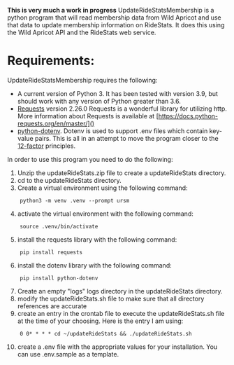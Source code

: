 

**This is very much a work in progress**
UpdateRideStatsMembership is a python program that will read membership data from Wild Apricot and use that data to update membership information on RideStats.  It does this using the Wild Apricot API and the RideStats web service.  

# Requirements:

UpdateRideStatsMembership requires the following:
- A current version of Python 3.  It has been tested with version 3.9, but should work with any version of Python greater than 3.6.
- [Requests](https://docs.python-requests.org/en/master/) version 2.26.0 Requests is a wonderful library for utilizing http.  More information about Requests is available at [https://docs.python-requests.org/en/master/]()
- [python-dotenv](https://github.com/theskumar/python-dotenv).  Dotenv is used to support .env files which contain key-value pairs.  This is all in an attempt to move the program closer to the [12-factor]( https://12factor.net) principles.  

In order to use this program you need to do the following:

1.  Unzip the updateRideStats.zip file to create a updateRideStats directory. 
2.  cd to the updateRideStats directory.
3.  Create a virtual environment using the following command:
```
	python3 -m venv .venv --prompt ursm

```

4. activate the virtual environment with the following command:
```
	source .venv/bin/activate
```
5. install the requests library with the following command:
	
```
	pip install requests
```

6. install the dotenv library with the following command:
```
	pip install python-dotenv
```

7. Create an empty "logs" logs directory in the updateRideStats directory.
8. modify the updateRideStats.sh file to make sure that all directory references are accurate
9. create an entry in the crontab file to execute the updateRideStats.sh file at the time of your choosing.  Here is the entry I am using:
```
	0 0* * * * cd ~/updateRideStats && ./updateRideStats.sh
```

10. create a .env file with the appropriate values for your installation.  You can use .env.sample as a template. 
